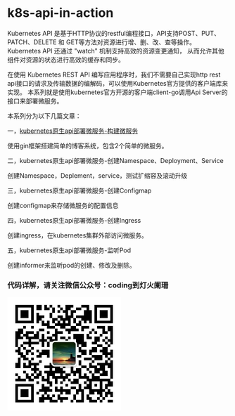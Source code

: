 # k8s-api-in-action
Kubernetes API 是基于HTTP协议的restful编程接口，API支持POST、PUT、PATCH、DELETE 和 GET等方法对资源进行增、删、改、查等操作。 Kubernetes API 还通过 "watch" 机制支持高效的资源变更通知， 从而允许其他组件对资源的状态进行高效的缓存和同步。


在使用 Kubernetes REST API 编写应用程序时，我们不需要自己实现http rest api接口的请求及传输数据的编解码，可以使用Kubernetes官方提供的客户端库来实现。  本系列就是使用kubernetes官方开源的客户端client-go调用Api Server的接口来部署微服务。


本系列分为以下几篇文章：

一，[kubernetes原生api部署微服务-构建微服务](https://mp.weixin.qq.com/s?__biz=Mzg5MjA1ODYzNg==&mid=2247484399&idx=1&sn=70e07602e526f053409f75bd4d53e62a&chksm=cfc2ae8cf8b5279adb28f20635d60418e054b968966f450ed358641b111571257f2079a2c53e&token=1595797558&lang=zh_CN#rd)  

使用gin框架搭建简单的博客系统，包含2个简单的微服务。

二，kubernetes原生api部署微服务-创建Namespace、Deployment、Service

创建Namespace，Deplement，service，测试扩缩容及滚动升级

三，kubernetes原生api部署微服务-创建Configmap

创建configmap来存储微服务的配置信息

四，kubernetes原生api部署微服务-创建Ingress

创建ingress，在kubernetes集群外部访问微服务。

五，kubernetes原生api部署微服务-监听Pod

创建informer来监听pod的创建、修改及删除。


### 代码详解，请关注微信公众号：coding到灯火阑珊

![Image](https://github.com/Justin02180218/distribute-election-bully/blob/master/qrcode_for_gh_8a5b7b90c100_258.jpg)
